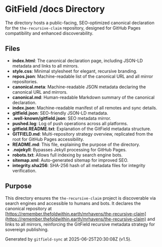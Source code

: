 # GitField /docs Directory

The  directory hosts a public-facing, SEO-optimized canonical declaration for the `the-recursive-claim` repository, designed for GitHub Pages compatibility and enhanced discoverability.

## Files

- **index.html**: The canonical declaration page, including JSON-LD metadata and links to all mirrors.
- **style.css**: Minimal stylesheet for elegant, recursive branding.
- **repos.json**: Machine-readable list of the canonical URL and all mirror repositories.
- **canonical.meta**: Machine-readable JSON metadata declaring the canonical URL and mirrors.
- **canonical.md**: Human-readable Markdown summary of the canonical declaration.
- **index.json**: Machine-readable manifest of all remotes and sync details.
- **gitfield.json**: SEO-friendly JSON-LD metadata.
- **.well-known/gitfield.json**: SEO metadata mirror.
- **pushed.log**: Log of push operations across all platforms.
- **gitfield.README.txt**: Explanation of the GitField metadata structure.
- **GITFIELD.md**: Multi-repository strategy overview, replicated from the root for GitHub Pages accessibility.
- **README.md**: This file, explaining the purpose of the  directory.
- **.nojekyll**: Bypasses Jekyll processing for GitHub Pages.
- **robots.txt**: Allows full indexing by search engine bots.
- **sitemap.xml**: Auto-generated sitemap for improved SEO.
- **integrity.sha256**: SHA-256 hash of all metadata files for integrity verification.

## Purpose

This directory ensures the `the-recursive-claim` project is discoverable via search engines and accessible to humans and bots. It declares the canonical repository at [https://remember.thefoldwithin.earth/mrhavens/the-recursive-claim](https://remember.thefoldwithin.earth/mrhavens/the-recursive-claim) and links to all mirrors, reinforcing the GitField recursive metadata strategy for sovereign publishing.

Generated by `gitfield-sync` at 2025-06-25T20:30:08Z (v1.5).
